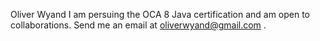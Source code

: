 Oliver Wyand
I am persuing the OCA 8 Java certification and am open to collaborations. 
Send me an email at oliverwyand@gmail.com .

<!---
owyand/owyand is a ✨ special ✨ repository because its `README.md` (this file) appears on your GitHub profile.
You can click the Preview link to take a look at your changes.
--->
